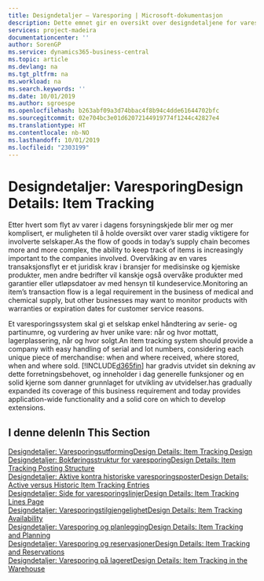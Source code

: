 ```yaml
---
title: Designdetaljer – Varesporing | Microsoft-dokumentasjon
description: Dette emnet gir en oversikt over designdetaljene for varesporing.
services: project-madeira
documentationcenter: ''
author: SorenGP
ms.service: dynamics365-business-central
ms.topic: article
ms.devlang: na
ms.tgt_pltfrm: na
ms.workload: na
ms.search.keywords: ''
ms.date: 10/01/2019
ms.author: sgroespe
ms.openlocfilehash: b263abf09a3d74bbac4f8b94c4dde61644702bfc
ms.sourcegitcommit: 02e704bc3e01d62072144919774f1244c42827e4
ms.translationtype: HT
ms.contentlocale: nb-NO
ms.lasthandoff: 10/01/2019
ms.locfileid: "2303199"
---
```

# <a name="design-details-item-tracking"></a><span data-ttu-id="d39e6-103">Designdetaljer: Varesporing</span><span class="sxs-lookup"><span data-stu-id="d39e6-103">Design Details: Item Tracking</span></span>
<span data-ttu-id="d39e6-104">Etter hvert som flyt av varer i dagens forsyningskjede blir mer og mer komplisert, er muligheten til å holde oversikt over varer stadig viktigere for involverte selskaper.</span><span class="sxs-lookup"><span data-stu-id="d39e6-104">As the flow of goods in today’s supply chain becomes more and more complex, the ability to keep track of items is increasingly important to the companies involved.</span></span> <span data-ttu-id="d39e6-105">Overvåking av en vares transaksjonsflyt er et juridisk krav i bransjer for medisinske og kjemiske produkter, men andre bedrifter vil kanskje også overvåke produkter med garantier eller utløpsdatoer av med hensyn til kundeservice.</span><span class="sxs-lookup"><span data-stu-id="d39e6-105">Monitoring an item’s transaction flow is a legal requirement in the business of medical and chemical supply, but other businesses may want to monitor products with warranties or expiration dates for customer service reasons.</span></span>  

<span data-ttu-id="d39e6-106">Et varesporingssystem skal gi et selskap enkel håndtering av serie- og partinumre, og vurdering av hver unike vare: når og hvor mottatt, lagerplassering, når og hvor solgt.</span><span class="sxs-lookup"><span data-stu-id="d39e6-106">An item tracking system should provide a company with easy handling of serial and lot numbers, considering each unique piece of merchandise: when and where received, where stored, when and where sold.</span></span> [!INCLUDE[d365fin](includes/d365fin_md.md)] <span data-ttu-id="d39e6-107">har gradvis utvidet sin dekning av dette forretningsbehovet, og inneholder i dag generelle funksjoner og en solid kjerne som danner grunnlaget for utvikling av utvidelser.</span><span class="sxs-lookup"><span data-stu-id="d39e6-107">has gradually expanded its coverage of this business requirement and today provides application-wide functionality and a solid core on which to develop extensions.</span></span>  

## <a name="in-this-section"></a><span data-ttu-id="d39e6-108">I denne delen</span><span class="sxs-lookup"><span data-stu-id="d39e6-108">In This Section</span></span>  
[<span data-ttu-id="d39e6-109">Designdetaljer: Varesporingsutforming</span><span class="sxs-lookup"><span data-stu-id="d39e6-109">Design Details: Item Tracking Design</span></span>](design-details-item-tracking-design.md)  
[<span data-ttu-id="d39e6-110">Designdetaljer: Bokføringsstruktur for varesporing</span><span class="sxs-lookup"><span data-stu-id="d39e6-110">Design Details: Item Tracking Posting Structure</span></span>](design-details-item-tracking-posting-structure.md)  
[<span data-ttu-id="d39e6-111">Designdetaljer: Aktive kontra historiske varesporingsposter</span><span class="sxs-lookup"><span data-stu-id="d39e6-111">Design Details: Active versus Historic Item Tracking Entries</span></span>](design-details-active-versus-historic-item-tracking-entries.md)  
[<span data-ttu-id="d39e6-112">Designdetaljer: Side for varesporingslinjer</span><span class="sxs-lookup"><span data-stu-id="d39e6-112">Design Details: Item Tracking Lines Page</span></span>](design-details-item-tracking-lines-window.md)  
[<span data-ttu-id="d39e6-113">Designdetaljer: Varesporingstilgjengelighet</span><span class="sxs-lookup"><span data-stu-id="d39e6-113">Design Details: Item Tracking Availability</span></span>](design-details-item-tracking-availability.md)  
[<span data-ttu-id="d39e6-114">Designdetaljer: Varesporing og planlegging</span><span class="sxs-lookup"><span data-stu-id="d39e6-114">Design Details: Item Tracking and Planning</span></span>](design-details-item-tracking-and-planning.md)  
[<span data-ttu-id="d39e6-115">Designdetaljer: Varesporing og reservasjoner</span><span class="sxs-lookup"><span data-stu-id="d39e6-115">Design Details: Item Tracking and Reservations</span></span>](design-details-item-tracking-and-reservations.md)  
[<span data-ttu-id="d39e6-116">Designdetaljer: Varesporing på lageret</span><span class="sxs-lookup"><span data-stu-id="d39e6-116">Design Details: Item Tracking in the Warehouse</span></span>](design-details-item-tracking-in-the-warehouse.md)
